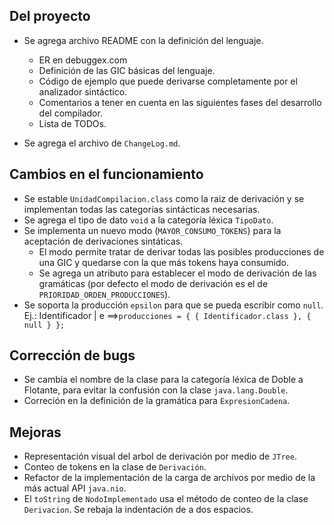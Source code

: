 Del proyecto
------------

* Se agrega archivo README con la definición del lenguaje.
  * ER en debuggex.com
  * Definición de las GIC básicas del lenguaje.
  * Código de ejemplo que puede derivarse completamente por el analizador sintáctico.
  * Comentarios a tener en cuenta en las siguientes fases del desarrollo del compilador.
  * Lista de TODOs.

* Se agrega el archivo de `ChangeLog.md`.

Cambios en el funcionamiento
----------------------------

* Se estable `UnidadCompilacion.class` como la raiz de derivación y se implementan todas las categorías sintácticas necesarias.
* Se agrega el tipo de dato `void` a la categoría léxica `TipoDato`.
* Se implementa un nuevo modo (`MAYOR_CONSUMO_TOKENS`) para la aceptación de derivaciones sintáticas.
  * El modo permite tratar de derivar todas las posibles producciones de una GIC y quedarse con la
  que más tokens haya consumido.
  * Se agrega un atributo para establecer el modo de derivación de las gramáticas (por defecto el 
  modo de derivación es el de `PRIORIDAD_ORDEN_PRODUCCIONES`).
* Se soporta la producción `epsilon` para que se pueda escribir como `null`.
Ej.: Identificador | e ==>`producciones = { { Identificador.class }, { null } };`

Corrección de bugs
------------------

* Se cambia el nombre de la clase para la categoría léxica de Doble a Flotante, para evitar
la confusión con la clase `java.lang.Double`.
* Correción en la definición de la gramática para `ExpresionCadena`.

Mejoras
-------

* Representación visual del arbol de derivación por medio de `JTree`.
* Conteo de tokens en la clase de `Derivación`.
* Refactor de la implementación de la carga de archivos por medio de la más actual API `java.nio`.
* El `toString` de `NodoImplementado` usa el método de conteo de la clase `Derivacion`. Se rebaja
la indentación de a dos espacios.
